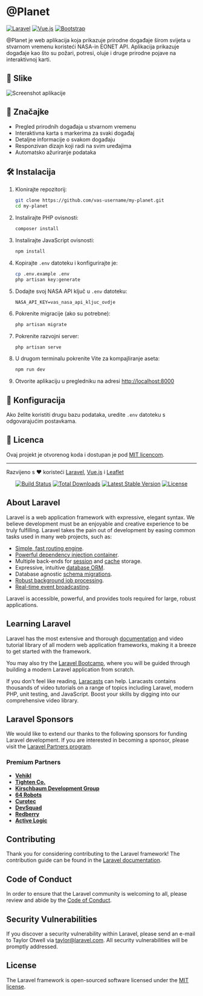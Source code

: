 # @Planet

[![Laravel](https://img.shields.io/badge/Laravel-FF2D20?style=for-the-badge&logo=laravel&logoColor=white)](https://laravel.com/)
[![Vue.js](https://img.shields.io/badge/Vue.js-4FC08D?style=for-the-badge&logo=vue.js&logoColor=white)](https://vuejs.org/)
[![Bootstrap](https://img.shields.io/badge/Bootstrap-7952B3?style=for-the-badge&logo=bootstrap&logoColor=white)](https://getbootstrap.com/)

@Planet je web aplikacija koja prikazuje prirodne događaje širom svijeta u stvarnom vremenu koristeći NASA-in EONET API. Aplikacija prikazuje događaje kao što su požari, potresi, oluje i druge prirodne pojave na interaktivnoj karti.

## 📸 Slike

![Screenshot aplikacije](public/images/screenshot.png)

## 🚀 Značajke

- Pregled prirodnih događaja u stvarnom vremenu
- Interaktivna karta s markerima za svaki događaj
- Detaljne informacije o svakom događaju
- Responzivan dizajn koji radi na svim uređajima
- Automatsko ažuriranje podataka

## 🛠️ Instalacija

1. Klonirajte repozitorij:
   ```bash
   git clone https://github.com/vas-username/my-planet.git
   cd my-planet
   ```

2. Instalirajte PHP ovisnosti:
   ```bash
   composer install
   ```

3. Instalirajte JavaScript ovisnosti:
   ```bash
   npm install
   ```

4. Kopirajte `.env` datoteku i konfigurirajte je:
   ```bash
   cp .env.example .env
   php artisan key:generate
   ```

5. Dodajte svoj NASA API ključ u `.env` datoteku:
   ```
   NASA_API_KEY=vas_nasa_api_kljuc_ovdje
   ```

6. Pokrenite migracije (ako su potrebne):
   ```bash
   php artisan migrate
   ```

7. Pokrenite razvojni server:
   ```bash
   php artisan serve
   ```

8. U drugom terminalu pokrenite Vite za kompajliranje aseta:
   ```bash
   npm run dev
   ```

9. Otvorite aplikaciju u pregledniku na adresi [http://localhost:8000](http://localhost:8000)

## 🔧 Konfiguracija

Ako želite koristiti drugu bazu podataka, uredite `.env` datoteku s odgovarajućim postavkama.

## 📄 Licenca

Ovaj projekt je otvorenog koda i dostupan je pod [MIT licencom](LICENSE).

---

Razvijeno s ❤️ koristeći [Laravel](https://laravel.com/), [Vue.js](https://vuejs.org/) i [Leaflet](https://leafletjs.com/)

<p align="center">
<a href="https://github.com/laravel/framework/actions"><img src="https://github.com/laravel/framework/workflows/tests/badge.svg" alt="Build Status"></a>
<a href="https://packagist.org/packages/laravel/framework"><img src="https://img.shields.io/packagist/dt/laravel/framework" alt="Total Downloads"></a>
<a href="https://packagist.org/packages/laravel/framework"><img src="https://img.shields.io/packagist/v/laravel/framework" alt="Latest Stable Version"></a>
<a href="https://packagist.org/packages/laravel/framework"><img src="https://img.shields.io/packagist/l/laravel/framework" alt="License"></a>
</p>

## About Laravel

Laravel is a web application framework with expressive, elegant syntax. We believe development must be an enjoyable and creative experience to be truly fulfilling. Laravel takes the pain out of development by easing common tasks used in many web projects, such as:

- [Simple, fast routing engine](https://laravel.com/docs/routing).
- [Powerful dependency injection container](https://laravel.com/docs/container).
- Multiple back-ends for [session](https://laravel.com/docs/session) and [cache](https://laravel.com/docs/cache) storage.
- Expressive, intuitive [database ORM](https://laravel.com/docs/eloquent).
- Database agnostic [schema migrations](https://laravel.com/docs/migrations).
- [Robust background job processing](https://laravel.com/docs/queues).
- [Real-time event broadcasting](https://laravel.com/docs/broadcasting).

Laravel is accessible, powerful, and provides tools required for large, robust applications.

## Learning Laravel

Laravel has the most extensive and thorough [documentation](https://laravel.com/docs) and video tutorial library of all modern web application frameworks, making it a breeze to get started with the framework.

You may also try the [Laravel Bootcamp](https://bootcamp.laravel.com), where you will be guided through building a modern Laravel application from scratch.

If you don't feel like reading, [Laracasts](https://laracasts.com) can help. Laracasts contains thousands of video tutorials on a range of topics including Laravel, modern PHP, unit testing, and JavaScript. Boost your skills by digging into our comprehensive video library.

## Laravel Sponsors

We would like to extend our thanks to the following sponsors for funding Laravel development. If you are interested in becoming a sponsor, please visit the [Laravel Partners program](https://partners.laravel.com).

### Premium Partners

- **[Vehikl](https://vehikl.com)**
- **[Tighten Co.](https://tighten.co)**
- **[Kirschbaum Development Group](https://kirschbaumdevelopment.com)**
- **[64 Robots](https://64robots.com)**
- **[Curotec](https://www.curotec.com/services/technologies/laravel)**
- **[DevSquad](https://devsquad.com/hire-laravel-developers)**
- **[Redberry](https://redberry.international/laravel-development)**
- **[Active Logic](https://activelogic.com)**

## Contributing

Thank you for considering contributing to the Laravel framework! The contribution guide can be found in the [Laravel documentation](https://laravel.com/docs/contributions).

## Code of Conduct

In order to ensure that the Laravel community is welcoming to all, please review and abide by the [Code of Conduct](https://laravel.com/docs/contributions#code-of-conduct).

## Security Vulnerabilities

If you discover a security vulnerability within Laravel, please send an e-mail to Taylor Otwell via [taylor@laravel.com](mailto:taylor@laravel.com). All security vulnerabilities will be promptly addressed.

## License

The Laravel framework is open-sourced software licensed under the [MIT license](https://opensource.org/licenses/MIT).
